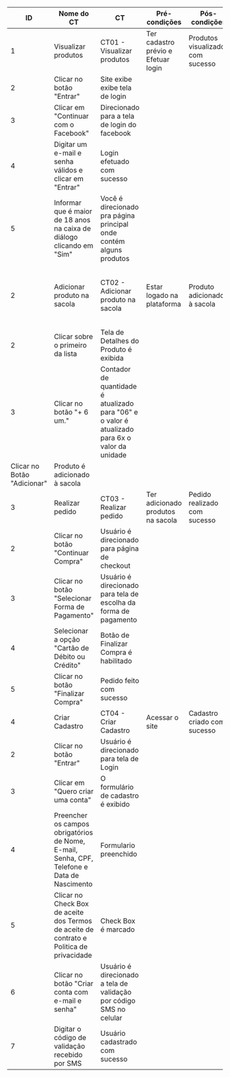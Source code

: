 | ID                          | Nome do CT                                                                                  | CT                                                                                              | Pré-condições                       | Pós-condições                     | Passo | Atividade                                        | Resultado Esperado                                |
|-----------------------------|---------------------------------------------------------------------------------------------|-------------------------------------------------------------------------------------------------|-------------------------------------|-----------------------------------|-------|--------------------------------------------------|---------------------------------------------------|
| 1 | Visualizar produtos                                                                         | CT01 - Visualizar produtos                                                                      | Ter cadastro prévio e Efetuar login | Produtos visualizados com sucesso | 1 | Acessar o site                                   | Home do site é exibida                            |
| 2 | Clicar no botão "Entrar"                                                                    | Site exibe exibe tela de login                                                                  |
| 3 | Clicar em "Continuar com o Facebook"                                                        | Direcionado para a tela de login do facebook                                                    |
| 4 | Digitar um e-mail e senha válidos e clicar em "Entrar"                                      | Login efetuado com sucesso                                                                      |
| 5 | Informar que é maior de 18 anos na caixa de diálogo clicando em "Sim"                       | Você é direcionado pra página principal onde contém alguns produtos                             |
| 2 | Adicionar produto na sacola                                                                 | CT02 - Adicionar produto na sacola                                                              | Estar logado na plataforma          | Produto adicionado à sacola       | 1 | Clicar no campo de pesquisa e digitar "Red Bull" | Sistema vai sugerir alguns produtos com este nome |
| 2 | Clicar sobre o primeiro da lista                                                            | Tela de Detalhes do Produto é exibida                                                           |
| 3 | Clicar no botão "+ 6 um."                                                                   | Contador de quantidade é atualizado para "06" e o valor é atualizado para 6x o valor da unidade |
| Clicar no Botão "Adicionar" | Produto é adicionado à sacola                                                               |
| 3 | Realizar pedido                                                                             | CT03 - Realizar pedido                                                                          | Ter adicionado produtos na sacola   | Pedido realizado com sucesso      | 1 | Clicar na Sacola                                 | Pop-up da sacola é exibido                        |
| 2 | Clicar no botão "Continuar Compra"                                                          | Usuário é direcionado para página de checkout                                                   |
| 3 | Clicar no botão "Selecionar Forma de Pagamento"                                             | Usuário é direcionado para tela de escolha da forma de pagamento                                |
| 4 | Selecionar a opção "Cartão de Débito ou Crédito"                                            | Botão de Finalizar Compra é habilitado                                                          |
| 5 | Clicar no botão "Finalizar Compra"                                                          | Pedido feito com sucesso                                                                        |
| 4 | Criar Cadastro                                                                              | CT04 - Criar Cadastro                                                                           | Acessar o site                      | Cadastro criado com sucesso       | 1 | Acessar o site                                   | Home do site é exibida                            |
| 2 | Clicar no botão "Entrar"                                                                    | Usuário é direcionado para tela de Login                                                        |
| 3 | Clicar em "Quero criar uma conta"                                                           | O formulário de cadastro é exibido                                                              |
| 4 | Preencher os campos obrigatórios de Nome, E-mail, Senha, CPF, Telefone e Data de Nascimento | Formulario preenchido                                                                           |
| 5 | Clicar no Check Box de aceite dos Termos de aceite de contrato e Politica de privacidade    | Check Box é marcado                                                                             |
| 6 | Clicar no botão "Criar conta com e-mail e senha"                                            | Usuário é direcionado a tela de validação por código SMS no celular                             |
| 7 | Digitar o código de validação recebido por SMS                                              | Usuário cadastrado com sucesso                                                                  |
